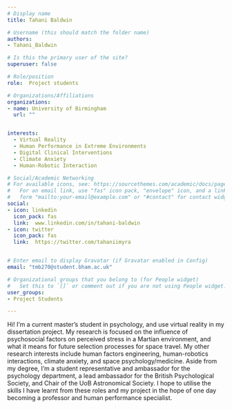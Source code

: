 ```yaml
---
# Display name
title: Tahani Baldwin

# Username (this should match the folder name)
authors:
- Tahani_Baldwin

# Is this the primary user of the site?
superuser: false

# Role/position
role:  Project students

# Organizations/Affiliations
organizations:
- name: University of Birmingham
  url: ""


interests:
  - Virtual Reality
  - Human Performance in Extreme Environments
  - Digital Clinical Interventions
  - Climate Anxiety
  - Human-Robotic Interaction

# Social/Academic Networking
# For available icons, see: https://sourcethemes.com/academic/docs/page-builder/#icons
#   For an email link, use "fas" icon pack, "envelope" icon, and a link in the
#   form "mailto:your-email@example.com" or "#contact" for contact widget.
social:
- icon: linkedin
  icon_pack: fas
  link:  www.linkedin.com/in/tahani-baldwin
- icon: twitter
  icon_pack: fas
  link:  https://twitter.com/tahaniimyra


# Enter email to display Gravatar (if Gravatar enabled in Config)
email: "tmb270@student.bham.ac.uk"

# Organizational groups that you belong to (for People widget)
#   Set this to `[]` or comment out if you are not using People widget.
user_groups:
- Project Students

---
```

Hi! I’m a current master’s student in psychology, and use virtual reality in my dissertation project. My research is focused on the influence of psychosocial factors on perceived stress in a Martian environment, and what it means for future selection processes for space travel. My other research interests include human factors engineering, human-robotics interactions, climate anxiety, and space psychology/medicine. Aside from my degree, I’m a student representative and ambassador for the psychology department, a lead ambassador for the British Psychological Society, and Chair of the UoB Astronomical Society. I hope to utilise the skills I have learnt from these roles and my project in the hope of one day becoming a professor and human performance specialist.


